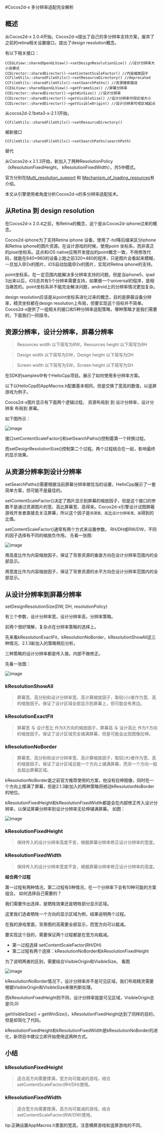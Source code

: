 #Cocos2d-x 多分辨率适配完全解析

## 概述
从Cocos2d-x 2.0.4开始，Cocos2d-x提出了自己的多分辨率支持方案，废弃了之前的retina相关设置接口，提出了design resolution概念。

有以下相关接口：

	CCEGLView::sharedOpenGLView()->setDesignResolutionSize() //设计分辨率大小及模式
	CCDirector::sharedDirector()->setContentScaleFactor() //内容缩放因子
	CCFileUtils::sharedFileUtils()->setResourceDirectory() //deprecated
	CCFileUtils::sharedFileUtils()->setSearchPaths() //资源搜索路径
	CCEGLView::sharedOpenGLView()->getFrameSize() //屏幕分辨率
	CCDirector::sharedDirector()->getWinSize() //设计分辨率
	CCDirector::sharedDirector()->getVisibleSize() //设计分辨率可视区域大小
	CCDirector::sharedDirector()->getVisibleOrigin() //设计分辨率可视区域起点

从cocos2d-2.1beta3-x-2.1.1开始，

`CCFileUtils::sharedFileUtils()->setResourceDirectory()`

被新接口

`CCFileUtils::sharedFileUtils()->setSearchPaths(searchPath)`

替代

从Cocos2d-x 2.1.3开始，新加入了两种ResolutionPolicy（kResolutionFixedHeight， kResolutionFixedWidth），共5中模式。

官方分别在[Multi_resolution_support](http://www.cocos2d-x.org/projects/Cocos2d-x/wiki/Multi_resolution_support) 和 [Mechanism_of_loading_resources](http://www.cocos2d-x.org/projects/Cocos2d-x/wiki/Mechanism_of_loading_resources)有介绍。

本文从引擎使用者角度分析Cocos2d-x的多分辨率适配技术。

## 从Retina 到 design resolution
在Cocos2d-x 2.0.4之前，有Retina的概念，这个是从Cocos2d-iphone过来的概念。

Cocos2d-iphone为了支持Retina iphone 设备，使用了-hd等后缀来区分iphone和Retina iphone的图片资源。在设计游戏的时候，使用point 坐标系，而非真正的pixel坐标系。这点和iOS native应用开发提出的point概念一致，不用修改代码，就能在640×960的设备上跑之前320×480的程序，只是图片会看起来模糊，一旦加入@2x的图片，iOS自动加载@2x的图片，实现对Retina iphone的支持。

point坐标系，在一定范围内能解决多分辨率支持的问题。但是当iphone5，ipad 3出来以后，iOS总共有5个分辨率需要支持，如果做一个universal的程序，是相当痛苦的。point坐标系并不能完全解决问题，android上的分辨率情况更加复杂。

design resolution应该是从point坐标系进化过来的概念，目的是屏蔽设备分辨率，精灵坐标都在design resolution上布局，但要实现这个目标并不简单。Cocos2d-x提供了一组相关的接口和5种分辨率适配策略，哪种策略才是我们需要的，下面我们一同探寻。

## 资源分辨率，设计分辨率，屏幕分辨率
>Resources width 以下简写为RW，Resources height 以下简写为RH

>Design width 以下简写为DW，Design height 以下简写为DH

>Screen width 以下简写为SW，Screen height 以下简写为SH

在SDK的samples中有个HelloCpp项目。展示了如何使用多分辨率方案。

以下以HelloCpp的AppMacros.h配置基本相同，但是交换了宽高的数值，以竖屏游戏为例子。

Cocos2d-x图片显示有下面两个逻辑过程。
资源布局到 到 设计分辨率，设计分辨率 布局到 屏幕。

如下图所示：

![image](./res/1.png)

接口setContentScaleFactor()和setSearchPaths()控制着第一个转换过程。

而setDesignResolutionSize()控制第二个过程。两个过程结合在一起，影响最终的显示效果。

## 从资源分辨率到设计分辨率
setSearchPaths()需要根据当前屏幕分辨率做恰当的设置，HelloCpp展示了一套简单方案，但可能不是最佳的。

setContentScaleFactor()决定了图片显示到屏幕的缩放因子，但是这个接口的参数不是通过资源图片的宽、高比屏幕宽、高得来。Cocos2d-x引擎设计试图屏蔽游戏开发者直接去关注屏幕，所以这个因子是`资源宽、高`比`设计分辨率宽、高`得到的比值。

setContentScaleFactor()通常有两个方式来设置参数。
RH/DH或RW/DW，不同的因子选择有不同的缩放负作用。
先看一张图:

![image](./res/2.png)

用高度比作为内容缩放因子，保证了背景资源的垂直方向在设计分辨率范围内的全部显示。

用宽度比作为内容缩放因子，保证了背景资源的水平方向在设计分辨率范围内的全部显示。

## 从设计分辨率到屏幕分辨率
setDesignResolutionSize(DW, DH, resolutionPolicy)

有三个参数，设计分辨率宽，设计分辨率高，分辨率策略。

前两个很好理解，复杂点在分辨率策略的选择上。

先来看kResolutionExactFit，kResolutionNoBorder，kResolutionShowAll这三种情况，2.1.3新加入的策略稍后分析。

三种策略的设计分辨率都是传入值，内部不做修正。

先看一张图：

![image](./res/3.png)

### kResolutionShowAll

> 屏幕宽、高分别和设计分辨率宽、高计算缩放因子，取较(小)者作为宽、高的缩放因子。保证了设计区域全部显示到屏幕上，但可能会有黑边。

### kResolutionExactFit

> 屏幕宽 与 设计宽比 作为X方向的缩放因子，屏幕高 与 设计高比 作为Y方向的缩放因子。保证了设计区域完全铺满屏幕，但是可能会出现图像拉伸。

### kResolutionNoBorder

> 屏幕宽、高分别和设计分辨率宽、高计算缩放因子，取较(大)者作为宽、高的缩放因子。保证了设计区域总能一个方向上铺满屏幕，而另一个方向一般会超出屏幕区域。

kResolutionNoBorder是之前官方推荐使用的方案，他没有拉伸图像，同时在一个方向上撑满了屏幕，但是2.1.3新加入的两种策略将撼动kResolutionNoBorder的地位。

kResolutionFixedHeight和kResolutionFixedWidth都是会在内部修正传入设计分辨率，以保证屏幕分辨率到设计分辨率无拉伸铺满屏幕。
如图：

![image](./res/4.png)

### kResolutionFixedHeight

> 保持传入的设计分辨率高度不变，根据屏幕分辨率修正设计分辨率的宽度。

### kResolutionFixedWidth

> 保持传入的设计分辨率宽度不变，根据屏幕分辨率修正设计分辨率的高度。

**结合两个过程**

第一过程有两种情况，第二过程有5种情况，在一个分辨率下会有10种可能的方案组合。
如何选择自己需要的？

我们需要作出选择，是牺牲效果还是牺牲部分显示区域。

这里我们选者牺牲一个方向的显示区域为例，结果说明两个过程。

在我的游戏里面，背景图的高需要全部显示，而宽方向可以裁减。

要实现这个目的，需要保证两个过程都是在宽方向裁减。

- 第一过程选择 setContentScaleFactor(RH/DH)
- 第二过程有两个选择：kResolutionNoBorder和kResolutionFixedHeight

为了说明两者的区别，需要结合VisibleOrigin和VisibleSize。
看图

![image](./res/5.png)

kResolutionNoBorder情况下，设计分辨率并不是可见区域，我们布局精灵需要根据VisibleOrigin和VisibleSize来做判断处理。

而kResolutionFixedHeight则不同，设计分辨率就是可见区域，VisibleOrigin总是(0,0)

getVisibleSize() = getWinSize()，kResolutionFixedHeight达到了同样的目的，但是却简化了代码。

kResolutionFixedHeight和kResolutionFixedWidth是kResolutionNoBorder的进化，新项目中建议立即开始使用这两种方式。

## 小结
### kResolutionFixedHeight

> 适合高方向需要撑满，宽方向可裁减的游戏，结合setContentScaleFactor(RH/DH)使用。

### kResolutionFixedWidth

> 适合宽方向需要撑满，高方向可裁减的游戏，结合setContentScaleFactor(RW/DW)使用。

tip:正确设置AppMacros.h里面的宽高，注意横屏游戏和竖屏游戏的不同。

